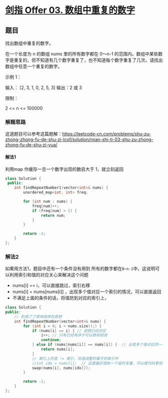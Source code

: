 # [剑指 Offer 03. 数组中重复的数字](https://leetcode-cn.com/problems/shu-zu-zhong-zhong-fu-de-shu-zi-lcof/)

## 题目

找出数组中重复的数字。


在一个长度为 n 的数组 nums 里的所有数字都在 0～n-1 的范围内。数组中某些数字是重复的，但不知道有几个数字重复了，也不知道每个数字重复了几次。请找出数组中任意一个重复的数字。

示例 1：

输入：
[2, 3, 1, 0, 2, 5, 3]
输出：2 或 3 


限制：

2 <= n <= 100000

### 解题思路

这道题目可以参考这篇题解：https://leetcode-cn.com/problems/shu-zu-zhong-zhong-fu-de-shu-zi-lcof/solution/mian-shi-ti-03-shu-zu-zhong-zhong-fu-de-shu-zi-yua/

#### 解法1

利用map 作缓存一旦一个数字出现的数目大于 1，就立刻返回

````c++
class Solution {
 public:
    int findRepeatNumber1(vector<int>& nums) {
        unordered_map<int, int> freq;

        for (int num : nums) {
            freq[num]++;
            if (freq[num] > 1) {
                return num;
            }
        }

        return -1;
    }
};
````

### 解法2

如果用方法1，题目中还有一个条件没有用到 所有的数字都在`0~n-1`中，这说明可以利用索引和值的对应关心来解决这个问题

* nums[i] == i，可以直接跳过，索引右移
* nums[i] = nums[nums[i]] ，出现多个值对应一个索引的情况，可以直接返回
* 不满足上面的条件的话，将值防到对应的索引上，

````c++
class Solution {
public:
    // 利用了了原地排序的思想
    int findRepeatNumber(vector<int>& nums) {
        for (int i = 0; i < nums.size();) {
            if (nums[i] == i) { // 说明已经对应
                i++; // 只有已经有序才可以继续前进
                continue;
            } else if (nums[nums[i]] == nums[i]) {  // 出现多个值对应同一个索引
                return nums[i];
            }
            // 索引上的值 != 索引，将值调整的属于的索引中
            //int idx = nums[i];  // 这里最好借助一个临时变量，可以使代码更加清晰
            swap(nums[i], nums[idx]]);
        }

        return -1;
    }
};
````

